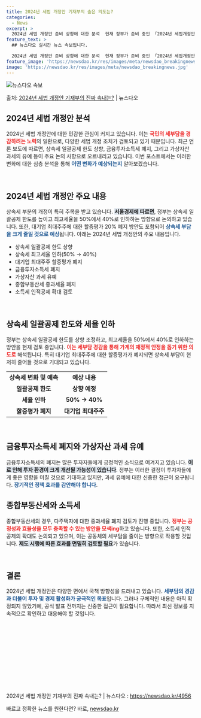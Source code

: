 ```yaml
---
title: 2024년 세법 개정안 기재부의 숨은 의도는?
categories:
  - News
excerpt: >
  2024년 세법 개정안 준비 상황에 대한 분석  현재 정부가 준비 중인 「2024년 세법개정안」에 대한 관심…
feature_text: >
  ## 뉴스다오 실시간 뉴스 속보입니다.

  2024년 세법 개정안 준비 상황에 대한 분석  현재 정부가 준비 중인 「2024년 세법개정안」에 대한 관심…
feature_image: 'https://newsdao.kr/res/images/meta/newsdao_breakingnews.jpg'
image: 'https://newsdao.kr/res/images/meta/newsdao_breakingnews.jpg'
---
```


![뉴스다오 속보](https://newsdao.kr/res/images/meta/newsdao_breakingnews.jpg)

<p>출처: <a href="https://newsdao.kr/4956" rel="dofollow">2024년 세법 개정안 기재부의 진짜 속내는?</a> | 뉴스다오</p>

<h2 data-ke-size="size26">2024년 세법 개정안 분석</h2>

<p data-ke-size="size16">2024년 세법 개정안에 대한 민감한 관심이 커지고 있습니다. 이는 <b><span style="color: #ee2323;">국민의 세부담을 경감하려는 노력</span></b>의 일환으로, 다양한 세법 개정 조치가 검토되고 있기 때문입니다. 최근 언론 보도에 따르면, 상속세 일괄공제 한도 상향, 금융투자소득세 폐지, 그리고 가상자산 과세의 유예 등이 주요 논의 사항으로 오르내리고 있습니다. 이번 포스트에서는 이러한 변화에 대한 심층 분석을 통해 <b><span style="color: #1a5490;">어떤 변화가 예상되는지</span></b> 알아보겠습니다.</p>

<p data-ke-size="size16">&nbsp;</p>

<h2 data-ke-size="size26">2024년 세법 개정안 주요 내용</h2>

<p data-ke-size="size16">상속세 부분의 개정이 특히 주목을 받고 있습니다. <b><span style="background-color: #21538527;">서울경제에 따르면</span></b>, 정부는 상속세 일괄공제 한도를 높이고 최고세율을 50%에서 40%로 인하하는 방향으로 논의하고 있습니다. 또한, 대기업 최대주주에 대한 할증평가 20% 폐지 방안도 포함되어 <b><span style="color: #1a5490;">상속세 부담을 크게 줄일 것으로 예상</span></b>됩니다. 아래는 2024년 세법 개정안의 주요 내용입니다.</p>

<ul>
<li>상속세 일괄공제 한도 상향</li>
<li>상속세 최고세율 인하(50% → 40%)</li>
<li>대기업 최대주주 할증평가 폐지</li>
<li>금융투자소득세 폐지</li>
<li>가상자산 과세 유예</li>
<li>종합부동산세 중과세율 폐지</li>
<li>소득세 인적공제 확대 검토</li>
</ul>

<p data-ke-size="size16">&nbsp;</p>

<h2 data-ke-size="size26">상속세 일괄공제 한도와 세율 인하</h2>

<p data-ke-size="size16">정부는 상속세 일괄공제 한도를 상향 조정하고, 최고세율을 50%에서 40%로 인하하는 방안을 현재 검토 중입니다. <b><span style="color: #ee2323;">이는 세부담 경감을 통해 가계의 재정적 안정을 돕기 위한 의도로</span></b> 해석됩니다. 특히 대기업 최대주주에 대한 할증평가가 폐지되면 상속세 부담이 현저히 줄어들 것으로 기대되고 있습니다.</p>

<table>
<tr>
<td style="text-align: center; height: 17px;"><b>상속세 변화 및 예측</b></td>
<td style="text-align: center; height: 17px;"><b>예상 내용</b></td>
</tr>
<tr>
<td style="text-align: center; height: 17px;"><b>일괄공제 한도</b></td>
<td style="text-align: center; height: 17px;"><b>상향 예정</b></td>
</tr>
<tr>
<td style="text-align: center; height: 17px;"><b>세율 인하</b></td>
<td style="text-align: center; height: 17px;"><b>50% → 40%</b></td>
</tr>
<tr>
<td style="text-align: center; height: 17px;"><b>할증평가 폐지</b></td>
<td style="text-align: center; height: 17px;"><b>대기업 최대주주</b></td>
</tr>
</table>

<p data-ke-size="size16">&nbsp;</p>

<h2 data-ke-size="size26">금융투자소득세 폐지와 가상자산 과세 유예</h2>

<p data-ke-size="size16">금융투자소득세의 폐지는 많은 투자자들에게 긍정적인 소식으로 여겨지고 있습니다. <b><span style="background-color: #21538527;">이로 인해 투자 환경이 크게 개선될 가능성이 있습니다</span></b>. 정부는 이러한 결정이 투자자들에게 좋은 영향을 미칠 것으로 기대하고 있지만, 과세 유예에 대한 신중한 접근이 요구됩니다. <b><span style="color: #1a5490;">장기적인 정책 효과를 감안해야 합니다</span></b>.</p>

<h2 data-ke-size="size26">종합부동산세와 소득세</h2>

<p data-ke-size="size16">종합부동산세의 경우, 다주택자에 대한 중과세율 폐지 검토가 진행 중입니다. <b><span style="color: #ee2323;">정부는 공정성과 효율성을 모두 충족할 수 있는 방안을 모색ing</span></b>하고 있습니다. 또한, 소득세 인적공제의 확대도 논의되고 있으며, 이는 공동체의 세부담을 줄이는 방향으로 작용할 것입니다. <b><span style="background-color: #21538527;">제도 시행에 따른 효과를 면밀히 검토할 필요</span></b>가 있습니다.</p>

<p data-ke-size="size16">&nbsp;</p>

<h2 data-ke-size="size26">결론</h2>

<p data-ke-size="size16">2024년 세법 개정안은 다양한 면에서 국책 방향성을 드러내고 있습니다. <b><span style="color: #1a5490;">세부담의 경감과 더불어 투자 및 경제 활성화가 궁극적인 목표</span></b>입니다. 그러나 구체적인 내용은 아직 확정되지 않았기에, 공식 발표 전까지는 신중한 접근이 필요합니다. 따라서 최신 정보를 지속적으로 확인하고 대응해야 할 것입니다.</p>

<p data-ke-size="size16">&nbsp;</p>

<p data-ke-size="size16">&nbsp;</p>

<p data-ke-size="size16">&nbsp;</p>

<p data-ke-size="size16">&nbsp;</p>

<p data-ke-size="size16">&nbsp;</p>

<p data-ke-size="size16">&nbsp;</p>

<p data-ke-size="size16">2024년 세법 개정안 기재부의 진짜 속내는? | 뉴스다오  : <a href="https://newsdao.kr/4956">https://newsdao.kr/4956</a></p> 

빠르고 정확한 뉴스를 원한다면? 바로, <a href="https://newsdao.kr" rel="dofollow">newsdao.kr</a>


